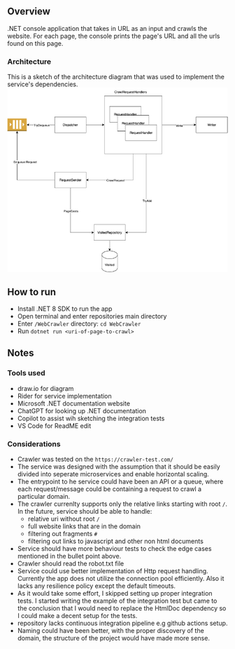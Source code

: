 ## Overview
.NET console application that takes in URL as an input and crawls the website. For each page, the console prints the page's URL and all the urls found on this page.

### Architecture
This is a sketch of the architecture diagram that was used to implement the service's dependencies.
![Architecture of web crawler.](/Documentation/architecture-diagram.png)

## How to run
- Install .NET 8 SDK to run the app
- Open terminal and enter repositories main directory
- Enter `/WebCrawler` directory: `cd WebCrawler`
- Run `dotnet run <uri-of-page-to-crawl>`

## Notes
### Tools used
- draw.io for diagram
- Rider for service implementation
- Microsoft .NET documentation website
- ChatGPT for looking up .NET documentation
- Copilot to assist wih sketching the integration tests
- VS Code for ReadME edit

### Considerations
- Crawler was tested on the `https://crawler-test.com/`
- The service was designed with the assumption that it should be easily divided into seperate microservices and enable horizontal scaling.
- The entrypoint to he service could have been an API or a queue, where each request/message could be containing a request to crawl a particular domain.
- The crawler currenlty supports only the relative links starting with root `/`. In the future, service should be able to handle:
    - relative uri without root `/`
    - full website links that are in the domain
    - filtering out fragments `#`
    - filtering out links to javascript and other non html documents
- Service should have more behaviour tests to check the edge cases mentioned in the bullet point above.
- Crawler should read the robot.txt file
- Service could use better implementation of Http request handling. Currently the app does not utilize the connection pool efficiently. Also it lacks any resilience policy except the default timeouts.
- As it would take some effort, I skipped setting up proper integration tests. I started writing the example of the integration test but came to the conclusion that I would need to replace the HtmlDoc dependency so I could make a decent setup for the tests.
- repository lacks continuous integration pipeline e.g github actions setup.
- Naming could have been better, with the proper discovery of the domain, the structure of the project would have made more sense.

